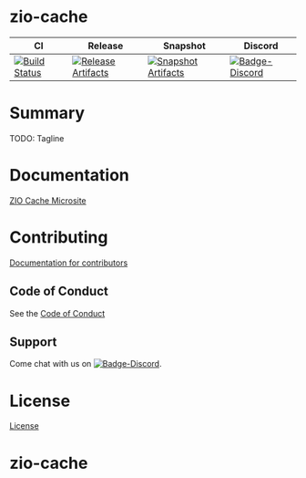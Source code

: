 # zio-cache

| CI | Release | Snapshot | Discord |
| --- | --- | --- | --- |
| [![Build Status][Badge-Circle]][Link-Circle] | [![Release Artifacts][Badge-SonatypeReleases]][Link-SonatypeReleases] | [![Snapshot Artifacts][Badge-SonatypeSnapshots]][Link-SonatypeSnapshots] | [![Badge-Discord]][Link-Discord] |

# Summary
TODO: Tagline

# Documentation
[ZIO Cache Microsite](https://zio.github.io/zio-cache/)

# Contributing
[Documentation for contributors](https://zio.github.io/zio-cache/docs/about/about_contributing)

## Code of Conduct

See the [Code of Conduct](https://zio.github.io/zio-cache/docs/about/about_coc)

## Support

Come chat with us on [![Badge-Discord]][Link-Discord].


# License
[License](LICENSE)

[Badge-SonatypeReleases]: https://img.shields.io/nexus/r/https/oss.sonatype.org/dev.zio/zio-cache_2.12.svg "Sonatype Releases"
[Badge-SonatypeSnapshots]: https://img.shields.io/nexus/s/https/oss.sonatype.org/dev.zio/zio-cache_2.12.svg "Sonatype Snapshots"
[Badge-Discord]: https://img.shields.io/discord/629491597070827530?logo=discord "chat on discord"
[Badge-Circle]: https://circleci.com/gh/zio/zio-cache.svg?style=svg "circleci"
[Link-Circle]: https://circleci.com/gh/zio/zio-cache "circleci"
[Link-SonatypeReleases]: https://oss.sonatype.org/content/repositories/releases/dev/zio/zio-cache_2.12/ "Sonatype Releases"
[Link-SonatypeSnapshots]: https://oss.sonatype.org/content/repositories/snapshots/dev/zio/zio-cache_2.12/ "Sonatype Snapshots"
[Link-Discord]: https://discord.gg/2ccFBr4 "Discord"

# zio-cache

